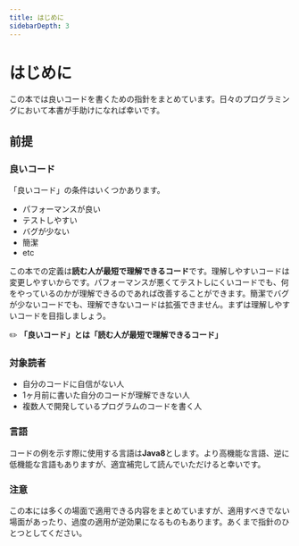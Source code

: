 ```yaml
---
title: はじめに
sidebarDepth: 3
---
```


# はじめに

この本では良いコードを書くための指針をまとめています。日々のプログラミングにおいて本書が手助けになれば幸いです。

## 前提
### 良いコード
「良いコード」の条件はいくつかあります。
- パフォーマンスが良い
- テストしやすい
- バグが少ない
- 簡潔
- etc

この本での定義は**読む人が最短で理解できるコード**です。理解しやすいコードは変更しやすいからです。パフォーマンスが悪くてテストしにくいコードでも、何をやっているのかが理解できるのであれば改善することができます。簡潔でバグが少ないコードでも、理解できないコードは拡張できません。まずは理解しやすいコードを目指しましょう。

:pencil2: **「良いコード」とは「読む人が最短で理解できるコード」**

### 対象読者
- 自分のコードに自信がない人
- 1ヶ月前に書いた自分のコードが理解できない人
- 複数人で開発しているプログラムのコードを書く人

### 言語
コードの例を示す際に使用する言語は**Java8**とします。より高機能な言語、逆に低機能な言語もありますが、適宜補完して読んでいただけると幸いです。

### 注意
この本には多くの場面で適用できる内容をまとめていますが、適用すべきでない場面があったり、過度の適用が逆効果になるものもあります。あくまで指針のひとつとしてください。
